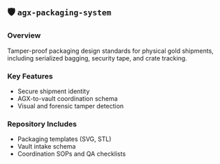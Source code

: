 ## 🛡️ `agx-packaging-system`
### Overview
Tamper-proof packaging design standards for physical gold shipments, including serialized bagging, security tape, and crate tracking.

### Key Features
- Secure shipment identity
- AGX-to-vault coordination schema
- Visual and forensic tamper detection

### Repository Includes
- Packaging templates (SVG, STL)
- Vault intake schema
- Coordination SOPs and QA checklists

